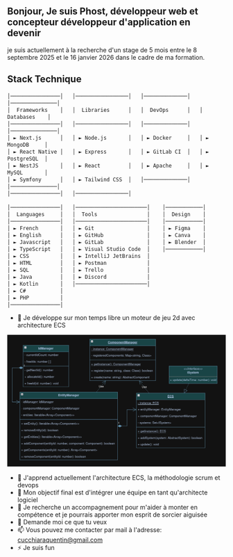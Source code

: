 ## Bonjour, Je suis Phost, développeur web et concepteur développeur d'application en devenir
je suis actuellement à la recherche d'un stage de 5 mois entre le 8 septembre 2025 et le 16 janvier 2026 dans le cadre de ma formation.

## Stack Technique
```text
│────────────────│   │─────────────────│   │──────────────│   │───────────────│
│  Frameworks    │   │  Libraries      │   │  DevOps      │   │  Databases    │
│────────────────│   │─────────────────│   │──────────────│   │───────────────│
│ ► Next.js      │   │ ► Node.js       │   │ ► Docker     │   │ ► MongoDB     │
│ ► React Native │   │ ► Express       │   │ ► GitLab CI  │   │ ► PostgreSQL  │
│ ► NestJS       │   │ ► React         │   │ ► Apache     │   │ ► MySQL       │
│ ► Symfony      │   │ ► Tailwind CSS  │   │──────────────│   │───────────────│
│────────────────│   │─────────────────│

│────────────────│   │───────────────────────│    │────────────│
│  Languages     │   │  Tools                │    │  Design    │    
│────────────────│   │───────────────────────│    │────────────│    
│ ► French       │   │ ► Git                 │    │ ► Figma    │    
│ ► English      │   │ ► GitHub              │    │ ► Canva    │    
│ ► Javascript   │   │ ► GitLab              │    │ ► Blender  │    
│ ► TypeScript   │   │ ► Visual Studio Code  │    │────────────│    
│ ► CSS          │   │ ► IntelliJ JetBrains  │    
│ ► HTML         │   │ ► Postman             │
│ ► SQL          │   │ ► Trello              │
│ ► Java         │   │ ► Discord             │
│ ► Kotlin       │   │───────────────────────│
│ ► C#           │
│ ► PHP          │
│────────────────│
```

- 🔭 Je développe sur mon temps libre un moteur de jeu 2d avec architecture ECS


<div align="center">
     <img src="Screenshot From 2025-05-07 19-15-21.png" border="0">
</div>

- 🌱 J'apprend actuellement l'architecture ECS, la méthodologie scrum et devops 
- 👯 Mon objectif final est d'intégrer une équipe en tant qu'architecte logiciel
- 🤔 Je recherche un accompagnement pour m'aider à monter en compétence et je pourrais apporter mon esprit de sorcier aiguisée 
- 💬 Demande moi ce que tu veux
- 📫 Vous pouvez me contacter par mail à l'adresse: cucchiaraquentin@gmail.com
- ⚡ Je suis fun
